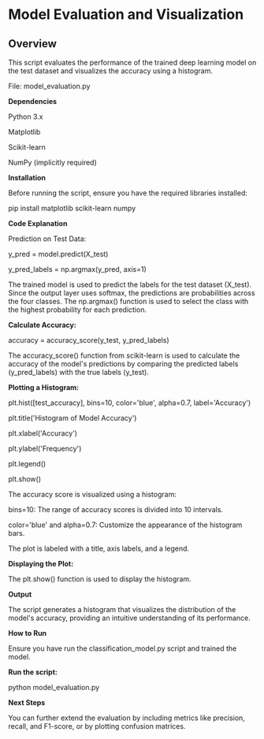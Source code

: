 # Model Evaluation and Visualization

## Overview

This script evaluates the performance of the trained deep learning model on the test dataset and visualizes the accuracy using a histogram.

File: model_evaluation.py

**Dependencies**

Python 3.x

Matplotlib

Scikit-learn

NumPy (implicitly required)

**Installation**

Before running the script, ensure you have the required libraries installed:

pip install matplotlib scikit-learn numpy

**Code Explanation**

Prediction on Test Data:

y_pred = model.predict(X_test)

y_pred_labels = np.argmax(y_pred, axis=1)

The trained model is used to predict the labels for the test dataset (X_test). Since the output layer uses softmax, the predictions are probabilities across the four classes. The np.argmax() function is used to select the class with the highest probability for each prediction.

**Calculate Accuracy:**

accuracy = accuracy_score(y_test, y_pred_labels)

The accuracy_score() function from scikit-learn is used to calculate the accuracy of the model's predictions by comparing the predicted labels (y_pred_labels) with the true labels (y_test).


**Plotting a Histogram:**

plt.hist([test_accuracy], bins=10, color='blue', alpha=0.7, label='Accuracy')

plt.title('Histogram of Model Accuracy')

plt.xlabel('Accuracy')

plt.ylabel('Frequency')

plt.legend()

plt.show()

The accuracy score is visualized using a histogram:

bins=10: The range of accuracy scores is divided into 10 intervals.

color='blue' and alpha=0.7: Customize the appearance of the histogram bars.

The plot is labeled with a title, axis labels, and a legend.

**Displaying the Plot:**

The plt.show() function is used to display the histogram.

**Output**

The script generates a histogram that visualizes the distribution of the model's accuracy, providing an intuitive understanding of its performance.

**How to Run**

Ensure you have run the classification_model.py script and trained the model.

**Run the script:**

python model_evaluation.py

**Next Steps**

You can further extend the evaluation by including metrics like precision, recall, and F1-score, or by plotting confusion matrices.
